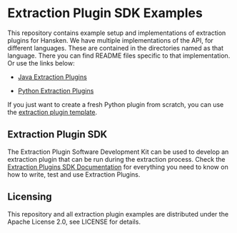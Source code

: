 # Extraction Plugin SDK Examples

This repository contains example setup and implementations of extraction plugins for Hansken. We have multiple
implementations of the API, for different languages. These are contained in the directories named as that language.
There you can find README files specific to that implementation. Or use the links below:

* [Java Extraction Plugins](java/README.md)

* [Python Extraction Plugins](python/README.md)

If you just want to create a fresh Python plugin from scratch, you can use the [extraction plugin template](https://github.com/NetherlandsForensicInstitute/hansken-extraction-plugin-template-python).

## Extraction Plugin SDK

The Extraction Plugin Software Development Kit can be used to develop an extraction plugin that can be run during the
extraction process. Check the 
[Extraction Plugins SDK Documentation](https://netherlandsforensicinstitute.github.io/hansken-extraction-plugin-sdk-documentation/latest/) 
for everything you need to know on how to write, test and use Extraction Plugins.


## Licensing

This repository and all extraction plugin examples are distributed under the Apache License 2.0, see LICENSE for details.
